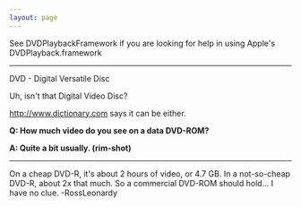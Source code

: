 ```yaml
---
layout: page
---
```


See DVDPlaybackFramework if you are looking for help in using Apple's DVDP<nowiki/>layback.framework

----

DVD - Digital Versatile Disc

Uh, isn't that Digital Video Disc?

http://www.dictionary.com says it can be either.

**Q: How much video do you see on a data DVD-ROM?**

**A: Quite a bit usually. (rim-shot)**

----

On a cheap DVD-R, it's about 2 hours of video, or 4.7 GB. In a not-so-cheap DVD-R, about 2x that much. So a commercial DVD-ROM should hold... I have no clue. -RossLeonardy
